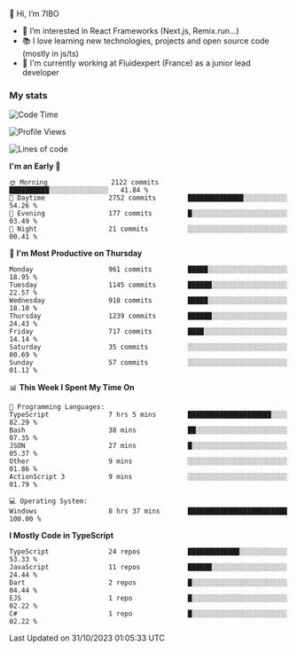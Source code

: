👋 Hi, I’m 7IBO

- 👀 I’m interested in React Frameworks (Next.js, Remix.run...)
- 📚 I love learning new technologies, projects and open source code (mostly in js/ts)
- 💼 I'm currently working at Fluidexpert (France) as a junior lead developer

### My stats
<!--START_SECTION:waka-->
![Code Time](http://img.shields.io/badge/Code%20Time-268%20hrs%207%20mins-blue)

![Profile Views](http://img.shields.io/badge/Profile%20Views-0-blue)

![Lines of code](https://img.shields.io/badge/From%20Hello%20World%20I%27ve%20Written-6.6%20million%20lines%20of%20code-blue)

**I'm an Early 🐤** 

```text
🌞 Morning                2122 commits        ██████████░░░░░░░░░░░░░░░   41.84 % 
🌆 Daytime                2752 commits        ██████████████░░░░░░░░░░░   54.26 % 
🌃 Evening                177 commits         █░░░░░░░░░░░░░░░░░░░░░░░░   03.49 % 
🌙 Night                  21 commits          ░░░░░░░░░░░░░░░░░░░░░░░░░   00.41 % 
```
📅 **I'm Most Productive on Thursday** 

```text
Monday                   961 commits         █████░░░░░░░░░░░░░░░░░░░░   18.95 % 
Tuesday                  1145 commits        ██████░░░░░░░░░░░░░░░░░░░   22.57 % 
Wednesday                918 commits         █████░░░░░░░░░░░░░░░░░░░░   18.10 % 
Thursday                 1239 commits        ██████░░░░░░░░░░░░░░░░░░░   24.43 % 
Friday                   717 commits         ████░░░░░░░░░░░░░░░░░░░░░   14.14 % 
Saturday                 35 commits          ░░░░░░░░░░░░░░░░░░░░░░░░░   00.69 % 
Sunday                   57 commits          ░░░░░░░░░░░░░░░░░░░░░░░░░   01.12 % 
```


📊 **This Week I Spent My Time On** 

```text
💬 Programming Languages: 
TypeScript               7 hrs 5 mins        █████████████████████░░░░   82.29 % 
Bash                     38 mins             ██░░░░░░░░░░░░░░░░░░░░░░░   07.35 % 
JSON                     27 mins             █░░░░░░░░░░░░░░░░░░░░░░░░   05.37 % 
Other                    9 mins              ░░░░░░░░░░░░░░░░░░░░░░░░░   01.86 % 
ActionScript 3           9 mins              ░░░░░░░░░░░░░░░░░░░░░░░░░   01.79 % 

💻 Operating System: 
Windows                  8 hrs 37 mins       █████████████████████████   100.00 % 
```

**I Mostly Code in TypeScript** 

```text
TypeScript               24 repos            █████████████░░░░░░░░░░░░   53.33 % 
JavaScript               11 repos            ██████░░░░░░░░░░░░░░░░░░░   24.44 % 
Dart                     2 repos             █░░░░░░░░░░░░░░░░░░░░░░░░   04.44 % 
EJS                      1 repo              █░░░░░░░░░░░░░░░░░░░░░░░░   02.22 % 
C#                       1 repo              █░░░░░░░░░░░░░░░░░░░░░░░░   02.22 % 
```




 Last Updated on 31/10/2023 01:05:33 UTC
<!--END_SECTION:waka-->
